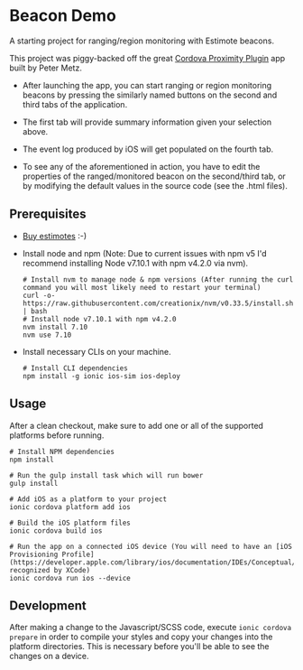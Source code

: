 Beacon Demo
=====================

A starting project for ranging/region monitoring with Estimote beacons.

This project was piggy-backed off the great [Cordova Proximity Plugin](https://github.com/petermetz/cordova-plugin-ibeacon) app built by Peter Metz.

* After launching the app, you can start ranging or region monitoring beacons by pressing the similarly named buttons on the
second and third tabs of the application.

* The first tab will provide summary information given your selection above.
 
* The event log produced by iOS will get populated on the fourth tab.

* To see any of the aforementioned in action, you have to edit the properties of the ranged/monitored beacon on the
second/third tab, or by modifying the default values in the source code (see the .html files).

## Prerequisites

* [Buy estimotes](http://estimote.com/) :-)

* Install node and npm (Note: Due to current issues with npm v5 I'd recommend installing Node v7.10.1 with npm v4.2.0 via nvm).

    ```
    # Install nvm to manage node & npm versions (After running the curl command you will most likely need to restart your terminal)
    curl -o- https://raw.githubusercontent.com/creationix/nvm/v0.33.5/install.sh | bash
    # Install node v7.10.1 with npm v4.2.0
    nvm install 7.10
    nvm use 7.10
    ```

* Install necessary CLIs on your machine.
    
    ```
    # Install CLI dependencies
    npm install -g ionic ios-sim ios-deploy
    ```
    
## Usage

After a clean checkout, make sure to add one or all of the supported platforms before running.
    
    # Install NPM dependencies
    npm install
    
    # Run the gulp install task which will run bower
    gulp install
    
    # Add iOS as a platform to your project
    ionic cordova platform add ios
    
    # Build the iOS platform files
    ionic cordova build ios

    # Run the app on a connected iOS device (You will need to have an [iOS Provisioning Profile](https://developer.apple.com/library/ios/documentation/IDEs/Conceptual/AppStoreDistributionTutorial/CreatingYourTeamProvisioningProfile/CreatingYourTeamProvisioningProfile.html) recognized by XCode)
    ionic cordova run ios --device
    
## Development

After making a change to the Javascript/SCSS code, execute ``ionic cordova prepare`` in order to compile your styles and copy your changes into the 
platform directories. This is necessary before you'll be able to see the changes on a device.